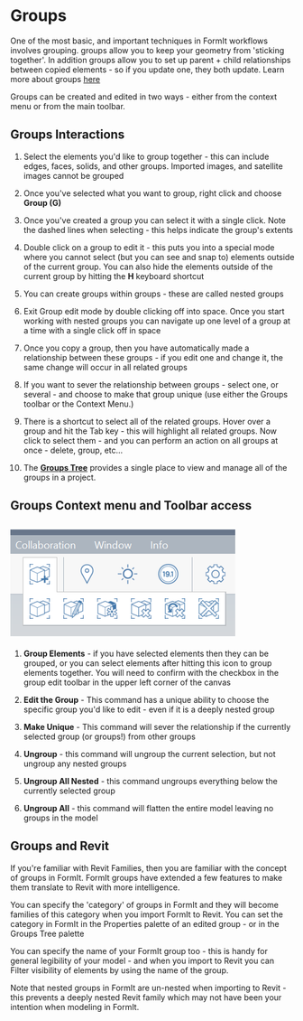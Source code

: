 # Groups

One of the most basic, and important techniques in FormIt workflows involves grouping. groups allow you to keep your geometry from 'sticking together'. In addition groups allow you to set up parent + child relationships between copied elements - so if you update one, they both update. Learn more about groups [here](/Building-the-Farnsworth-House/Grouping-Objects.md)

Groups can be created and edited in two ways - either from the context menu or from the main toolbar.

## Groups Interactions

1. Select the elements you'd like to group together - this can include edges, faces, solids, and other groups. Imported images, and satellite images cannot be grouped

2. Once you've selected what you want to group, right click and choose **Group \(G\)**

3. Once you've created a group you can select it with a single click. Note the dashed lines when selecting - this helps indicate the group's extents

4. Double click on a group to edit it - this puts you into a special mode where you cannot select \(but you can see and snap to\) elements outside of the current group. You can also hide the elements outside of the current group by hitting the **H** keyboard shortcut

5. You can create groups within groups - these are called nested groups

6. Exit Group edit mode by double clicking off into space. Once you start working with nested groups you can navigate up one level of a group at a time with a single click off in space

7. Once you copy a group, then you have automatically made a relationship between these groups - if you edit one and change it, the same change will occur in all related groups

8. If you want to sever the relationship between groups - select one, or several -  and choose to make that group unique \(use either the Groups toolbar or the Context Menu.\)

9. There is a shortcut to select all of the related groups. Hover over a group and hit the Tab key - this will highlight all related groups. Now click to select them - and you can perform an action on all groups at once - delete, group, etc...

10. The [**Groups Tree**](/tool-library/groups-tree.md) provides a single place to view and manage all of the groups in a project.

## Groups Context menu and Toolbar access

## ![](images/GroupToolbar.png)

1. **Group Elements** - if you have selected elements then they can be grouped, or you can select elements after hitting this icon to group elements together. You will need to confirm with the checkbox in the group edit toolbar in the upper left corner of the canvas

2. **Edit the Group** - This command has a unique ability to choose the specific group you'd like to edit - even if it is a deeply nested group

3. **Make Unique** - This command will sever the relationship if the currently selected group \(or groups!\) from other groups

4. **Ungroup** - this command will ungroup the current selection, but not ungroup any nested groups

5. **Ungroup All Nested** - this command ungroups everything below the currently selected group

6. **Ungroup All** - this command will flatten the entire model leaving no groups in the model

## Groups and Revit

If you're familiar with Revit Families, then you are familiar with the concept of groups in FormIt. FormIt groups have extended a few features to make them translate to Revit with more intelligence.

You can specify the 'category' of groups in FormIt and they will become families of this category when you import FormIt to Revit. You can set the category in FormIt in the Properties palette of an edited group - or in the Groups Tree palette

You can specify the name of your FormIt group too - this is handy for general legibility of your model - and when you import to Revit you can Filter visibility of elements by using the name of the group.

Note that nested groups in FormIt are un-nested when importing to Revit - this prevents a deeply nested Revit family which may not have been your intention when modeling in FormIt.

